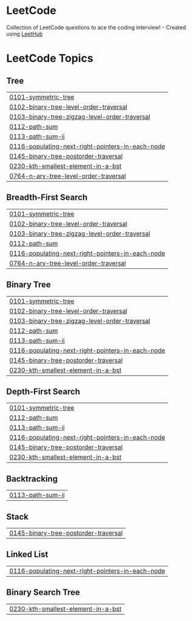 # LeetCode
Collection of LeetCode questions to ace the coding interview! - Created using [LeetHub](https://github.com/QasimWani/LeetHub)

<!---LeetCode Topics Start-->
# LeetCode Topics
## Tree
|  |
| ------- |
| [0101-symmetric-tree](https://github.com/alpadedhia/LeetCode/tree/master/0101-symmetric-tree) |
| [0102-binary-tree-level-order-traversal](https://github.com/alpadedhia/LeetCode/tree/master/0102-binary-tree-level-order-traversal) |
| [0103-binary-tree-zigzag-level-order-traversal](https://github.com/alpadedhia/LeetCode/tree/master/0103-binary-tree-zigzag-level-order-traversal) |
| [0112-path-sum](https://github.com/alpadedhia/LeetCode/tree/master/0112-path-sum) |
| [0113-path-sum-ii](https://github.com/alpadedhia/LeetCode/tree/master/0113-path-sum-ii) |
| [0116-populating-next-right-pointers-in-each-node](https://github.com/alpadedhia/LeetCode/tree/master/0116-populating-next-right-pointers-in-each-node) |
| [0145-binary-tree-postorder-traversal](https://github.com/alpadedhia/LeetCode/tree/master/0145-binary-tree-postorder-traversal) |
| [0230-kth-smallest-element-in-a-bst](https://github.com/alpadedhia/LeetCode/tree/master/0230-kth-smallest-element-in-a-bst) |
| [0764-n-ary-tree-level-order-traversal](https://github.com/alpadedhia/LeetCode/tree/master/0764-n-ary-tree-level-order-traversal) |
## Breadth-First Search
|  |
| ------- |
| [0101-symmetric-tree](https://github.com/alpadedhia/LeetCode/tree/master/0101-symmetric-tree) |
| [0102-binary-tree-level-order-traversal](https://github.com/alpadedhia/LeetCode/tree/master/0102-binary-tree-level-order-traversal) |
| [0103-binary-tree-zigzag-level-order-traversal](https://github.com/alpadedhia/LeetCode/tree/master/0103-binary-tree-zigzag-level-order-traversal) |
| [0112-path-sum](https://github.com/alpadedhia/LeetCode/tree/master/0112-path-sum) |
| [0116-populating-next-right-pointers-in-each-node](https://github.com/alpadedhia/LeetCode/tree/master/0116-populating-next-right-pointers-in-each-node) |
| [0764-n-ary-tree-level-order-traversal](https://github.com/alpadedhia/LeetCode/tree/master/0764-n-ary-tree-level-order-traversal) |
## Binary Tree
|  |
| ------- |
| [0101-symmetric-tree](https://github.com/alpadedhia/LeetCode/tree/master/0101-symmetric-tree) |
| [0102-binary-tree-level-order-traversal](https://github.com/alpadedhia/LeetCode/tree/master/0102-binary-tree-level-order-traversal) |
| [0103-binary-tree-zigzag-level-order-traversal](https://github.com/alpadedhia/LeetCode/tree/master/0103-binary-tree-zigzag-level-order-traversal) |
| [0112-path-sum](https://github.com/alpadedhia/LeetCode/tree/master/0112-path-sum) |
| [0113-path-sum-ii](https://github.com/alpadedhia/LeetCode/tree/master/0113-path-sum-ii) |
| [0116-populating-next-right-pointers-in-each-node](https://github.com/alpadedhia/LeetCode/tree/master/0116-populating-next-right-pointers-in-each-node) |
| [0145-binary-tree-postorder-traversal](https://github.com/alpadedhia/LeetCode/tree/master/0145-binary-tree-postorder-traversal) |
| [0230-kth-smallest-element-in-a-bst](https://github.com/alpadedhia/LeetCode/tree/master/0230-kth-smallest-element-in-a-bst) |
## Depth-First Search
|  |
| ------- |
| [0101-symmetric-tree](https://github.com/alpadedhia/LeetCode/tree/master/0101-symmetric-tree) |
| [0112-path-sum](https://github.com/alpadedhia/LeetCode/tree/master/0112-path-sum) |
| [0113-path-sum-ii](https://github.com/alpadedhia/LeetCode/tree/master/0113-path-sum-ii) |
| [0116-populating-next-right-pointers-in-each-node](https://github.com/alpadedhia/LeetCode/tree/master/0116-populating-next-right-pointers-in-each-node) |
| [0145-binary-tree-postorder-traversal](https://github.com/alpadedhia/LeetCode/tree/master/0145-binary-tree-postorder-traversal) |
| [0230-kth-smallest-element-in-a-bst](https://github.com/alpadedhia/LeetCode/tree/master/0230-kth-smallest-element-in-a-bst) |
## Backtracking
|  |
| ------- |
| [0113-path-sum-ii](https://github.com/alpadedhia/LeetCode/tree/master/0113-path-sum-ii) |
## Stack
|  |
| ------- |
| [0145-binary-tree-postorder-traversal](https://github.com/alpadedhia/LeetCode/tree/master/0145-binary-tree-postorder-traversal) |
## Linked List
|  |
| ------- |
| [0116-populating-next-right-pointers-in-each-node](https://github.com/alpadedhia/LeetCode/tree/master/0116-populating-next-right-pointers-in-each-node) |
## Binary Search Tree
|  |
| ------- |
| [0230-kth-smallest-element-in-a-bst](https://github.com/alpadedhia/LeetCode/tree/master/0230-kth-smallest-element-in-a-bst) |
<!---LeetCode Topics End-->